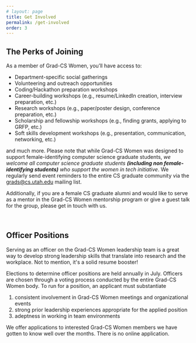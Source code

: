 ```yaml
---
# layout: page
title: Get Involved
permalink: /get-involved
order: 3
---
```


## The Perks of Joining
As a member of Grad-CS Women, you’ll have access to:
- Department-specific social gatherings
- Volunteering and outreach opportunities
- Coding/Hackathon preparation workshops
- Career-building workshops (e.g., resume/LinkedIn creation, interview preparation, etc.)
- Research workshops (e.g., paper/poster design, conference preparation, etc.)
- Scholarship and fellowship workshops (e.g., finding grants, applying to GRFP, etc.)
- Soft skills development workshops (e.g., presentation, communication, networking, etc.)

and much more. Please note that while Grad-CS Women was designed to support female-identifying computer science graduate students, *we welcome all computer science graduate students **(including non female-identifying students)** who support the women in tech initiative*. We regularly send event reminders to the entire CS graduate community via the <span style="color: orange;">grads@cs.utah.edu</span> mailing list.

Additionally, if you are a female CS graduate alumni and would like to serve as a mentor in the Grad-CS Women mentorship program or give a guest talk for the group, please get in touch with us.

<br />

## Officer Positions 
Serving as an officer on the Grad-CS Women leadership team is a great way to develop strong leadership skills that translate into research and the workplace. Not to mention, it's a solid resume booster! 

Elections to determine officer positions are held annually in July. Officers are chosen through a voting process conducted by the entire Grad-CS Women body. To run for a position, an applicant must substantiate

1. consistent involvement in Grad-CS Women meetings and organizational events
2. strong prior leadership experiences appropriate for the applied position
3. adeptness in working in team environments

We offer applications to interested Grad-CS Women members we have gotten to know well over the months. There is no online application. 
